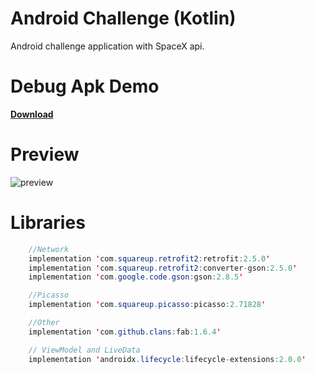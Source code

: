 # Android Challenge (Kotlin)

Android challenge application with SpaceX api.

# Debug Apk Demo

**[Download](https://github.com/farukyavuz/SpaceX/raw/master/apk/app-debug.apk)**

# Preview

![preview](https://github.com/farukyavuz/SpaceX/blob/master/preview/preview.gif)

# Libraries

```java
    //Network
    implementation 'com.squareup.retrofit2:retrofit:2.5.0'
    implementation 'com.squareup.retrofit2:converter-gson:2.5.0'
    implementation 'com.google.code.gson:gson:2.8.5'

    //Picasso
    implementation 'com.squareup.picasso:picasso:2.71828'

    //Other
    implementation 'com.github.clans:fab:1.6.4'

    // ViewModel and LiveData
    implementation 'androidx.lifecycle:lifecycle-extensions:2.0.0'
```